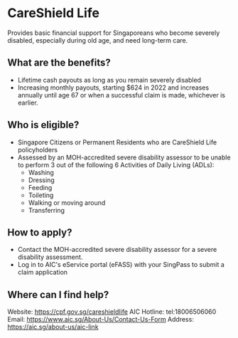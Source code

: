 # CareShield Life
Provides basic financial support for Singaporeans who become severely disabled, especially during old age, and need long-term care.

## What are the benefits?
- Lifetime cash payouts as long as you remain severely disabled
- Increasing monthly payouts, starting $624 in 2022 and increases annually until age 67 or when a successful claim is made, whichever is earlier.

## Who is eligible?
- Singapore Citizens or Permanent Residents who are CareShield Life policyholders
- Assessed by an MOH-accredited severe disability assessor to be unable to perform 3 out of the following 6 Activities of Daily Living (ADLs):
    - Washing
    - Dressing
    - Feeding
    - Toileting
    - Walking or moving around
    - Transferring

## How to apply?
- Contact the MOH-accredited severe disability assessor for a severe disability assessment. 
- Log in to AIC's eService portal (eFASS) with your SingPass to submit a claim application

## Where can I find help?
Website: https://cpf.gov.sg/careshieldlife
AIC Hotline: tel:18006506060
Email: https://www.aic.sg/About-Us/Contact-Us-Form
Address: https://aic.sg/about-us/aic-link